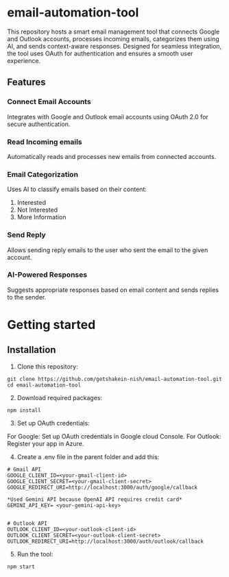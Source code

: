# email-automation-tool
This repository hosts a smart email management tool that connects Google and Outlook accounts, processes incoming emails, categorizes them using AI, and sends context-aware responses. Designed for seamless integration, the tool uses OAuth for authentication and ensures a smooth user experience.


## Features

### Connect Email Accounts
Integrates with Google and Outlook email accounts using OAuth 2.0 for secure authentication.

### Read Incoming emails
Automatically reads and processes new emails from connected accounts.

### Email Categorization
Uses AI to classify emails based on their content:
1. Interested
2. Not Interested
3. More Information

### Send Reply
Allows sending reply emails to the user who sent the email to the given account.

### AI-Powered Responses
Suggests appropriate responses based on email content and sends replies to the sender.

# Getting started

## Installation
1. Clone this repository:
```
git clone https://github.com/getshakein-nish/email-automation-tool.git
cd email-automation-tool

```

2. Download required packages:
```
npm install

```

3. Set up OAuth credentials:

For Google: Set up OAuth credentials in Google cloud Console.
For Outlook: Register your app in Azure.


4. Create a .env file in the parent folder and add this:

```
# Gmail API
GOOGLE_CLIENT_ID=<your-gmail-client-id>
GOOGLE_CLIENT_SECRET=<your-gmail-client-secret>
GOOGLE_REDIRECT_URI=http://localhost:3000/auth/google/callback

*Used Gemini API because OpenAI API requires credit card*
GEMINI_API_KEY= <your-gemini-api-key>


# Outlook API
OUTLOOK_CLIENT_ID=<your-outlook-client-id>
OUTLOOK_CLIENT_SECRET=<your-outlook-client-secret>
OUTLOOK_REDIRECT_URI=http://localhost:3000/auth/outlook/callback

```

5. Run the tool:

```
npm start 
```
